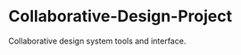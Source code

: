 Collaborative-Design-Project
============================

Collaborative design system tools and interface.

